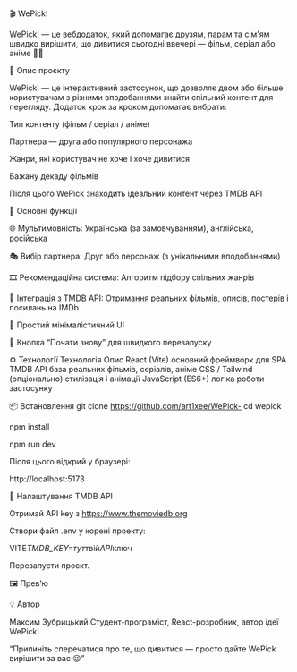 🎬 WePick!

WePick! — це вебдодаток, який допомагає друзям, парам та сім'ям швидко вирішити, що дивитися сьогодні ввечері — фільм, серіал або аніме 🎥🍿

🚀 Опис проєкту

WePick! — це інтерактивний застосунок, що дозволяє двом або більше користувачам з різними вподобаннями знайти спільний контент для перегляду.
Додаток крок за кроком допомагає вибрати:

Тип контенту (фільм / серіал / аніме)

Партнера — друга або популярного персонажа

Жанри, які користувач не хоче і хоче дивитися

Бажану декаду фільмів

Після цього WePick знаходить ідеальний контент через TMDB API

🧩 Основні функції

🌐 Мультимовність: Українська (за замовчуванням), англійська, російська

🎭 Вибір партнера: Друг або персонаж (з унікальними вподобаннями)

🎞 Рекомендаційна система: Алгоритм підбору спільних жанрів

🧠 Інтеграція з TMDB API: Отримання реальних фільмів, описів, постерів і посилань на IMDb

🧱 Простий мінімалістичний UI

🔁 Кнопка “Почати знову” для швидкого перезапуску

⚙️ Технології
Технологія Опис
React (Vite) основний фреймворк для SPA
TMDB API база реальних фільмів, серіалів, аніме
CSS / Tailwind (опціонально) стилізація і анімації
JavaScript (ES6+) логіка роботи застосунку

📦 Встановлення
git clone https://github.com/art1xee/WePick-
cd wepick

npm install

npm run dev

Після цього відкрий у браузері:

http://localhost:5173

🔑 Налаштування TMDB API

Отримай API key з https://www.themoviedb.org

Створи файл .env у корені проекту:

VITE*TMDB_KEY=тут*твій*API*ключ

Перезапусти проєкт.

🖼️ Прев’ю

💡 Автор

Максим Зубрицький
Студент-програміст, React-розробник, автор ідеї WePick!

“Припиніть сперечатися про те, що дивитися — просто дайте WePick вирішити за вас 😉”
